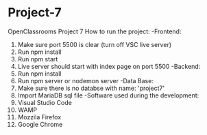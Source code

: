 # Project-7
OpenClassrooms Project 7
How to run the project:
-Frontend:
  1. Make sure port 5500 is clear (turn off VSC live server)
  2. Run npm install
  3. Run npm start
  4. Live server should start with index page on port 5500
-Backend:
  1. Run npm install
  2. Run npm server or nodemon server
-Data Base:
  1. Make sure there is no databse with name: 'project7'
  2. Import MariaDB sql file
-Software used during the development:
  1. Visual Studio Code
  2. WAMP
  3. Mozzila Firefox
  4. Google Chrome

